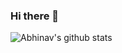 ### Hi there 👋



![Abhinav's github stats](https://github-readme-stats.vercel.app/api?username=matrix101A&show_icons=true&theme=tokyonight)

<!--
**matrix101A/matrix101A** is a ✨ _special_ ✨ repository because its `README.md` (this file) appears on your GitHub profile.

Here are some ideas to get you started:

- 🔭 I’m currently working on my [e-commerce website] [https://github.com/matrix101A/MyAwesomeCart] !
- 🌱 I’m currently learning everything
- 👯 I’m looking to collaborate on ...
- 🤔 I’m looking for help with ...
- 💬 Ask me about web development
- 📫 How to reach me: ...
- 😄 Pronouns: ...
- ⚡ Fun fact: ...
-->
